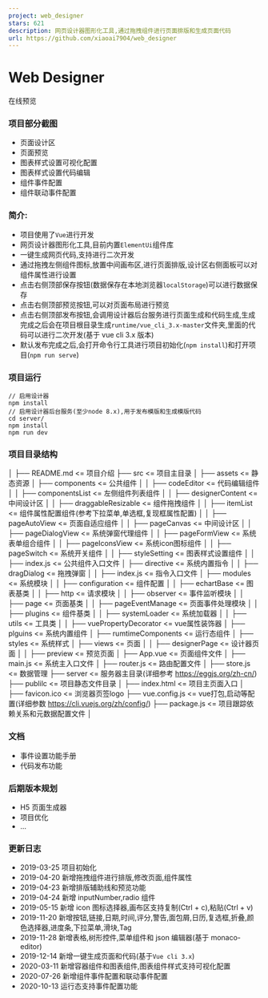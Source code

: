 ```yaml
---
project: web_designer
stars: 621
description: 网页设计器图形化工具,通过拖拽组件进行页面排版和生成页面代码
url: https://github.com/xiaoai7904/web_designer
---
```


Web Designer
============

在线预览

### 项目部分截图

-   页面设计区
-   页面预览
-   图表样式设置可视化配置
-   图表样式设置代码编辑
-   组件事件配置
-   组件联动事件配置

### 简介:

-   项目使用了`Vue`进行开发
-   网页设计器图形化工具,目前内置`ElementUi`组件库
-   一键生成网页代码,支持进行二次开发
-   通过拖拽左侧组件图标,放置中间画布区,进行页面排版,设计区右侧面板可以对组件属性进行设置
-   点击右侧顶部保存按钮(数据保存在本地浏览器`localStorage`)可以进行数据保存
-   点击右侧顶部预览按钮,可以对页面布局进行预览
-   点击右侧顶部发布按钮,会调用设计器后台服务进行页面生成和代码生成,生成完成之后会在项目根目录生成`runtime/vue_cli_3.x-master`文件夹,里面的代码可以进行二次开发(基于 vue cli 3.x 版本)
-   默认发布完成之后,会打开命令行工具进行项目初始化(`npm install`)和打开项目(`npm run serve`)

### 项目运行

```
// 启用设计器
npm install
// 启用设计器后台服务(至少node 8.x),用于发布模版和生成模版代码
cd server/
npm install
npm run dev
```

### 项目目录结构

│
├── README.md                           <\=  项目介绍
├── src                                 <\=  项目主目录
│   ├── assets                          <\=  静态资源
│   ├── components                      <\=  公共组件
│   │   ├── codeEditor                  <\=  代码编辑组件
│   │   ├── componentsList              <\=  左侧组件列表组件
│   │   ├── designerContent             <\=  中间设计区
│   │   ├── draggableResizable          <\=  组件拖拽组件
│   │   ├── itemList                    <\=  组件属性配置组件(参考下拉菜单,单选框,复现框属性配置)
│   │   ├── pageAutoView                <\=  页面自适应组件
│   │   ├── pageCanvas                  <\=  中间设计区
│   │   ├── pageDialogView              <\=  系统弹窗代理组件
│   │   ├── pageFormView                <\=  系统表单组合组件
│   │   ├── pageIconsView               <\=  系统icon图标组件
│   │   ├── pageSwitch                  <\=  系统开关组件
│   │   ├── styleSetting                <\=  图表样式设置组件
│   │   ├── index.js                    <\=  公共组件入口文件
│   ├── directive                       <\=  系统内置指令
│   │   ├── dragDialog                  <\=  拖拽弹窗
│   │   ├── index.js                    <\=  指令入口文件
│   ├── modules                         <\=  系统模块
│   │   ├── configuration               <\=  组件配置
│   │   ├── echartBase                  <\=  图表基类
│   │   ├── http                        <\=  请求模块
│   │   ├── observer                    <\=  事件监听模块
│   │   ├── page                        <\=  页面基类
│   │   ├── pageEventManage             <\=  页面事件处理模块
│   │   ├── plugins                     <\=  组件基类
│   │   ├── systemLoader                <\=  系统加载器
│   │   ├── utils                       <\=  工具类
│   │   ├── vuePropertyDecorator        <\=  vue属性装饰器
│   ├── plguins                         <\=  系统内置组件
│   ├── rumtimeComponents               <\=  运行态组件
│   ├── styles                          <\=  系统样式
│   ├── views                           <\=  页面
│   │   ├── designerPage                <\=  设计器页面
│   │   ├── preview                     <\=  预览页面
│   ├── App.vue                         <\=  页面组件文件
│   ├── main.js                         <\=  系统主入口文件
│   ├── router.js                       <\=  路由配置文件
│   ├── store.js                        <\=  数据管理
├── server                              <\=  服务器主目录(详细参考 https://eggjs.org/zh-cn/)
├── publilc                             <\=  项目静态文件目录
│   ├── index.html                      <\=  项目主页面入口
│   ├── favicon.ico                     <\=  浏览器页签logo
├── vue.config.js                       <\=  vue打包,启动等配置(详细参数 https://cli.vuejs.org/zh/config/)
├── package.js                          <\=  项目跟踪依赖关系和元数据配置文件
│

### 文档

-   事件设置功能手册
-   代码发布功能

### 后期版本规划

-   H5 页面生成器
-   项目优化
-   ...

### 更新日志

-   2019-03-25 项目初始化
-   2019-04-20 新增拖拽组件进行排版,修改页面,组件属性
-   2019-04-23 新增排版辅助线和预览功能
-   2019-04-24 新增 inputNumber,radio 组件
-   2019-05-15 新增 icon 图标选择器,画布区支持复制(Ctrl + c),粘贴(Ctrl + v)
-   2019-11-20 新增按钮,链接,日期,时间,评分,警告,面包屑,日历,复选框,折叠,颜色选择器,进度条,下拉菜单,滑块,Tag
-   2019-11-28 新增表格,树形控件,菜单组件和 json 编辑器(基于 monaco-editor)
-   2019-12-14 新增一键生成页面和代码(基于`Vue cli 3.x`)
-   2020-03-11 新增容器组件和图表组件,图表组件样式支持可视化配置
-   2020-07-26 新增组件事件配置和联动事件配置
-   2020-10-13 运行态支持事件配置功能
